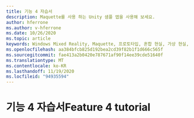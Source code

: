 ```yaml
---
title: 기능 4 자습서
description: Maquette를 사용 하는 Unity 샘플 앱을 사용해 보세요.
author: hferrone
ms.author: v-hferrone
ms.date: 10/26/2020
ms.topic: article
keywords: Windows Mixed Reality, Maquette, 프로토타입, 혼합 현실, 가상 현실, VR, MR, 피드백, 피드백 허브, 버그
ms.openlocfilehash: aa384bfcb825d192bea2cd39f82b1f1d666c565f
ms.sourcegitcommit: fae413a2b0420e787671af90f14ee39cde51640f
ms.translationtype: MT
ms.contentlocale: ko-KR
ms.lasthandoff: 11/19/2020
ms.locfileid: "94935594"
---
```

# <a name="feature-4-tutorial"></a><span data-ttu-id="a7cab-104">기능 4 자습서</span><span class="sxs-lookup"><span data-stu-id="a7cab-104">Feature 4 tutorial</span></span>

<!-- TODO(Harrison/Stefan): Need cool header image from tutorial -->

<!-- TODO(Stefan): Create tutorial content and screenshots -->
